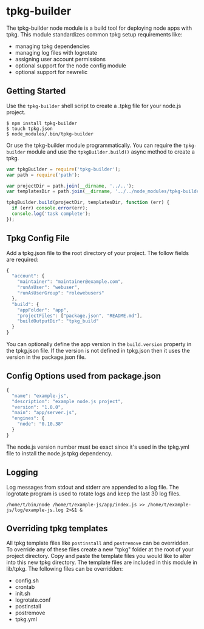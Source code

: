 # tpkg-builder

The tpkg-builder node module is a build tool for deploying node apps with tpkg.
This module standardizes common tpkg setup requirements like:

* managing tpkg dependencies
* managing log files with logrotate
* assigning user account permissions
* optional support for the node config module
* optional support for newrelic


## Getting Started

Use the `tpkg-builder` shell script to create a .tpkg file for your node.js project.

```
$ npm install tpkg-builder
$ touch tpkg.json
$ node_modules/.bin/tpkg-builder
```

Or use the tpkg-builder module programmatically. You can require the `tpkg-builder` module
and use the `tpkgBuilder.build()` async method to create a tpkg.

```javascript
var tpkgBuilder = require('tpkg-builder');
var path = require('path');

var projectDir = path.join(__dirname, '../..');
var templatesDir = path.join(__dirname, '../../node_modules/tpkg-builder/lib/tpkg');

tpkgBuilder.build(projectDir, templatesDir, function (err) {
  if (err) console.error(err);
  console.log('task complete');
});
```


## Tpkg Config File

Add a tpkg.json file to the root directory of your project. The follow fields are required:

```javascript
{
  "account": {
    "maintainer": "maintainer@example.com",
    "runAsUser": "webuser",
    "runAsUserGroup": "rolewebusers"
  },
  "build": {
    "appFolder": "app",
    "projectFiles": ["package.json", "README.md"],
    "buildOutputDir": "tpkg_build"
  }
}
```

You can optionally define the app version in the `build.version` property in the tpkg.json file.
If the version is not defined in tpkg.json then it uses the version in the package.json file.


## Config Options used from package.json

```javascript
{
  "name": "example-js",
  "description": "example node.js project",
  "version": "1.0.0",
  "main": "app/server.js",
  "engines": {
    "node": "0.10.38"
  }
}
```

The node.js version number must be exact since it's used in the tpkg.yml file to install
the node.js tpkg dependency.


## Logging

Log messages from stdout and stderr are appended to a log file. The logrotate program is used
to rotate logs and keep the last 30 log files.

```
/home/t/bin/node /home/t/example-js/app/index.js >> /home/t/example-js/log/example-js.log 2>&1 &
```


## Overriding tpkg templates

All tpkg template files like `postinstall` and `postremove` can be overridden.
To override any of these files create a new "tpkg" folder at the root of your project
directory. Copy and paste the template files you would like to alter into this new tpkg
directory. The template files are included in this module in lib/tpkg. The following
files can be overridden:

* config.sh
* crontab
* init.sh
* logrotate.conf
* postinstall
* postremove
* tpkg.yml
